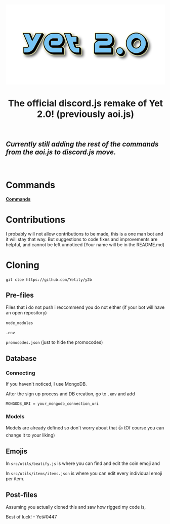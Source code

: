 <div align="center">
	<br />
	<p>
		<img src="./src/Banner.png" alt="Yet 2.0 banner img" />
	</p>
</div>

<h1 align="center"> The official discord.js remake of Yet 2.0! (previously aoi.js)</h1>

<br>

## _Currently still adding the rest of the commands from the aoi.js to discord.js move._

<br>

# Commands

**[Commands](https://yetbot.tk/commands)**

# Contributions

I probably will not allow contributions to be made, this is a one man bot and it will stay that way. But suggestions to code fixes and improvements are helpful, and cannot be left unnoticed (Your name will be in the README.md)

# Cloning

`git cloe https://github.com/Yetity/y2b`

## Pre-files

Files that i do not push i reccommend you do not either (if your bot will have an open repository)

`node_modules`

`.env`

`promocodes.json` (just to hide the promocodes)

## Database

### Connecting

If you haven't noticed, I use MongoDB.

After the sign up process and DB creation, go to `.env` and add

```
MONGODB_URI = your_mongodb_connection_uri
```

### Models

Models are already defined so don't worry about that :+1:
(Of course you can change it to your liking)

## Emojis

In `src/utils/beatify.js` is where you can find and edit the coin emoji and

In `src/utils/items/items.json` is where you can edit every individual emoji per item.

## Post-files

Assuming you actually cloned this and saw how rigged my code is,

Best of luck! - Yet#0447
